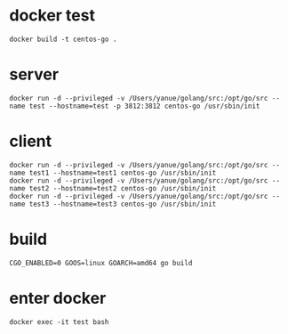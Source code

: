 
# docker test
    docker build -t centos-go .

# server
    docker run -d --privileged -v /Users/yanue/golang/src:/opt/go/src --name test --hostname=test -p 3812:3812 centos-go /usr/sbin/init
# client
    docker run -d --privileged -v /Users/yanue/golang/src:/opt/go/src --name test1 --hostname=test1 centos-go /usr/sbin/init
    docker run -d --privileged -v /Users/yanue/golang/src:/opt/go/src --name test2 --hostname=test2 centos-go /usr/sbin/init
    docker run -d --privileged -v /Users/yanue/golang/src:/opt/go/src --name test3 --hostname=test3 centos-go /usr/sbin/init

# build
    CGO_ENABLED=0 GOOS=linux GOARCH=amd64 go build
    
# enter docker
    docker exec -it test bash
    